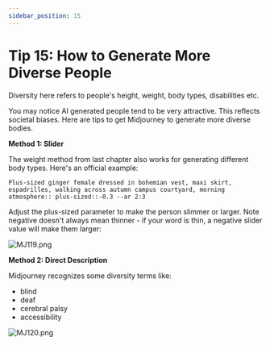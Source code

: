```yaml
---
sidebar_position: 15
---
```


# Tip 15: How to Generate More Diverse People

Diversity here refers to people's height, weight, body types, disabilities etc.

You may notice AI generated people tend to be very attractive. This reflects societal biases. Here are tips to get Midjourney to generate more diverse bodies.

**Method 1: Slider**

The weight method from last chapter also works for generating different body types. Here's an official example:

```other
Plus-sized ginger female dressed in bohemian vest, maxi skirt, espadrilles, walking across autumn campus courtyard, morning atmosphere:: plus-sized::-0.3 --ar 2:3
```

Adjust the plus-sized parameter to make the person slimmer or larger. Note negative doesn't always mean thinner - if your word is thin, a negative slider value will make them larger:

![MJ119.png](https://res.craft.do/user/full/d845172f-becd-4255-bf79-d722098b2d83/doc/15EA26B6-9B49-4076-B8D8-DFE53ABD52C8/FD1613E3-BD48-4D41-91C8-A0EA057B6883_2/exEgBwvmyRPyzadeRHy7BBJN7uLVk71FBNXHC0trXR4z/MJ119.png)

**Method 2: Direct Description**

Midjourney recognizes some diversity terms like:

- blind
- deaf
- cerebral palsy
- accessibility

![MJ120.png](https://res.craft.do/user/full/d845172f-becd-4255-bf79-d722098b2d83/doc/15EA26B6-9B49-4076-B8D8-DFE53ABD52C8/9770FDB6-F9D3-40EC-AB4B-2D6CA7AC58CD_2/lQyNTkK4OxqTtO9HwtyH5yu7qP7qu7DfTyRsxPsaF4Qz/MJ120.png)
